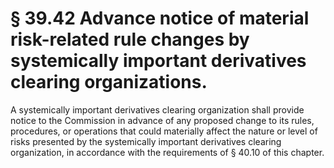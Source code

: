 # § 39.42   Advance notice of material risk-related rule changes by systemically important derivatives clearing organizations.

A systemically important derivatives clearing organization shall provide notice to the Commission in advance of any proposed change to its rules, procedures, or operations that could materially affect the nature or level of risks presented by the systemically important derivatives clearing organization, in accordance with the requirements of § 40.10 of this chapter.




